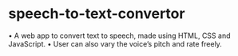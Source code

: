 # speech-to-text-convertor

•	A web app to convert text to speech, made using HTML, CSS and JavaScript. 
•	User can also vary the voice’s pitch and rate freely.
